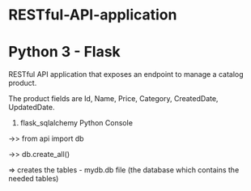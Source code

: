# RESTful-API-application 
# Python 3 - Flask
RESTful API application that exposes an endpoint to manage a catalog product.

The product fields are Id, Name, Price, Category, CreatedDate, UpdatedDate.

1. flask_sqlalchemy
  Python Console
  
  ->> from api import db
  
  ->> db.create_all()
  
  => creates the tables - mydb.db file (the database which contains the needed tables)





